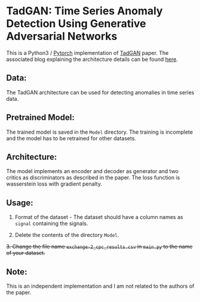 # TadGAN: Time Series Anomaly Detection Using Generative Adversarial Networks

This is a Python3 / [Pytorch](https://pytorch.org/) implementation 
of [TadGAN](https://arxiv.org/abs/2009.07769) paper. The associated blog explaining the architecture details can be found [here](https://arunpalaniappan.github.io/2021/time-series-anomaly-detection-using-GAN.html).

## Data:

The TadGAN architecture can be used for detecting anomalies in time series data.

## Pretrained Model:

The trained model is saved in the `Model` directory. The training is incomplete and the model has to be retrained for other datasets.

## Architecture:

The model implements an encoder and decoder as generator and two critics as discriminators as described in the paper. The loss function is wasserstein loss with gradient penalty.

## Usage:

1. Format of the dataset - The dataset should have a column names as `signal` containing the signals. 

2. Delete the contents of the directory `Model`.

~~3. Change the file name `exchange-2_cpc_results.csv` in `main.py` to the name of your dataset.~~

## Note:

This is an independent implementation and I am not related to the authors of the paper.
